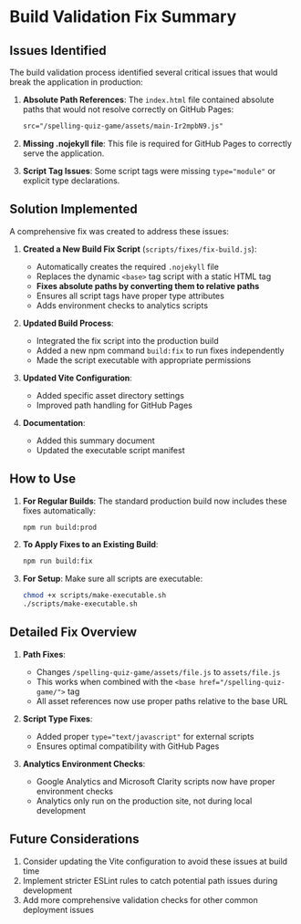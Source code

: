 # Build Validation Fix Summary

## Issues Identified

The build validation process identified several critical issues that would break the application in production:

1. **Absolute Path References**: The `index.html` file contained absolute paths that would not resolve correctly on GitHub Pages:
   ```html
   src="/spelling-quiz-game/assets/main-Ir2mpbN9.js"
   ```

2. **Missing .nojekyll file**: This file is required for GitHub Pages to correctly serve the application.

3. **Script Tag Issues**: Some script tags were missing `type="module"` or explicit type declarations.

## Solution Implemented

A comprehensive fix was created to address these issues:

1. **Created a New Build Fix Script** (`scripts/fixes/fix-build.js`):
   - Automatically creates the required `.nojekyll` file
   - Replaces the dynamic `<base>` tag script with a static HTML tag
   - **Fixes absolute paths by converting them to relative paths**
   - Ensures all script tags have proper type attributes
   - Adds environment checks to analytics scripts

2. **Updated Build Process**:
   - Integrated the fix script into the production build
   - Added a new npm command `build:fix` to run fixes independently
   - Made the script executable with appropriate permissions

3. **Updated Vite Configuration**:
   - Added specific asset directory settings
   - Improved path handling for GitHub Pages

4. **Documentation**:
   - Added this summary document
   - Updated the executable script manifest

## How to Use

1. **For Regular Builds**:
   The standard production build now includes these fixes automatically:
   ```bash
   npm run build:prod
   ```

2. **To Apply Fixes to an Existing Build**:
   ```bash
   npm run build:fix
   ```

3. **For Setup**:
   Make sure all scripts are executable:
   ```bash
   chmod +x scripts/make-executable.sh
   ./scripts/make-executable.sh
   ```

## Detailed Fix Overview

1. **Path Fixes**:
   - Changes `/spelling-quiz-game/assets/file.js` to `assets/file.js`
   - This works when combined with the `<base href="/spelling-quiz-game/">` tag
   - All asset references now use proper paths relative to the base URL

2. **Script Type Fixes**:
   - Added proper `type="text/javascript"` for external scripts
   - Ensures optimal compatibility with GitHub Pages

3. **Analytics Environment Checks**:
   - Google Analytics and Microsoft Clarity scripts now have proper environment checks
   - Analytics only run on the production site, not during local development

## Future Considerations

1. Consider updating the Vite configuration to avoid these issues at build time
2. Implement stricter ESLint rules to catch potential path issues during development
3. Add more comprehensive validation checks for other common deployment issues
